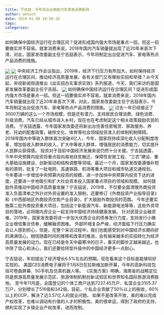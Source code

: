 ```yaml
---
title: 宁吉喆：今年将出台鼓励汽车家电消费新政
author: wetech
date: 2019-01-08 19:50:18
tags: 
categories: 
---
```

如何确保中国经济运行在合理区间？促进形成国内强大市场是重点一招。但这一招要做实并不容易。就拿消费来说，2018年国内汽车销量就出现了近20年来首次下滑，对此，国家发改委副主任宁吉喆表示，今年将制定出台促进汽车、家电等热点产品消费的措施。
<!-- more -->
<img align="center" border="0" src="https://imgcdn.yicai.com/uppics/images/2019/01/d534a04139b0f34d2caa8ff69b265155.jpg" />
<img align="center" border="0" src="https://imgcdn.yicai.com/uppics/images/2019/01/c6c899ffe3f8c78b5d6acb5b4e7278a8.jpg" />
中央经济工作会议指出，2019年，经济下行压力有所加大，如何保持经济运行在合理区间，推动经济高质量发展，各有关部门又有哪些实招和举措？从今天起，央视新闻频道推出《出实招办实事求实效》系列报道，今天，我们采访的是国家发展改革委副主任宁吉喆。
<img align="center" border="0" src="https://imgcdn.yicai.com/uppics/images/2019/01/3ad86445895a2b9d1d2829ca50e50e5d.jpg" />
如何确保中国经济运行在合理区间？促进形成国内强大市场是重点一招。但这一招要做实并不容易。就拿消费来说，2018年国内汽车销量就出现了近20年来首次下滑，对此，国家发改委副主任宁吉喆表示，今年将制定出台促进汽车、家电等热点产品消费的措施。
<img align="center" border="0" src="https://imgcdn.yicai.com/uppics/images/2019/01/4012f68ca7a22e6a0d55c9e346f70201.jpg" />
过去一年已经接近了3000万辆的这么一个市场规模，但是还有潜力，支持居民合理消费、绿色消费、升级消费。汽车已经从城市进入乡村，现在也在考虑制定这个相关政策鼓励农民的消费。
宁吉喆透露，今年国家发改委还将新出台完善住房租赁、家政服务、养老、托幼的配套政策，破除文化、体育等社会领域投资准入的体制机制障碍。2018年国内中等收入群体首次突破4亿人，今年，国家将持续深化收入分配制度改革，增加低收入群体的收入，扩大中等收入群体，增强居民的消费能力，切实提升人民群众获得感。
投资对于目前中国经济发展来说仍然十分关键。宁吉喆透露，今年中央预算内投资将重点投向易地扶贫搬迁、保障性安居工程、“三农”建设、重大基础设施建设、创新驱动和结构调整等领域。最近一个月，国家发改委遵循补短板的原则，批复了一批电网、高速铁路、机场等重大项目和城市轨道交通规划。
今年要进一步增加中央预算内投资的规模，进一步加快中央预算内投资下达的进度，还要进一步地吸引和扩大社会资本投入国家重点项目的领域和规模。
如何鼓励外资推动中国经济高质量发展？宁吉喆说，2019年，不仅要全面清理外商投资准入负面清单之外针对外资设置的准入限制，还要修订《外商投资产业指导目录》和《中西部地区外商投资优势产业目录》，扩大鼓励外商投资的范围。
今年还要实施第二批外商投资重大项目，包括这个新能源汽车、新能源电池等等，这些外资项目的落地，必将跟内资企业一起支持中国经济持续健康发展。
针对民营企业融资难，2019年，国家发改委将进一步加大优质企业的债券发行力度，支持发行小微企业增信集合债券，缓解融资困难。
外部环境复杂严峻，经济面临下行压力确实会让人感到担心，但是，在整个采访过程中，我们也能感受到对中国经济长期向好的满满信心，相信随着时间的推移和改革的推进，会有越来越多的实招转化为经济高质量发展的动力。现在已经是冬天中最寒冷的日子，春天的脚步正越来越近。也许除了信心和决心，我们还要给转型升级中的中国经济更多一点耐心。
 
 
宁吉喆说，年初提出了经济增长6.5%左右的预期。现在看来这个目标是能够较好实现的。
美国CES消费电子展将于1月8日在拉斯维加斯开幕，今年的高新科技包括可卷曲屏幕、5G手机及仿真机器人等。
《实施方案》明确，海南省的战略定位将是旅游高质量发展示范区、旅游体制机制创新试验区和世界知名国际旅游消费胜地。
至今年11月底，全国登记的个体工商户达到7237.45万户、私营企业3105.37万户，分别增长了516倍和342倍。目前，个私企业贡献了50%以上的税收，60%以上的GDP，解决了近3.57亿人的就业问题。
如果不是改革开放，美的难以完成产权改革，也难以调动有价值的人才的积极性。美的很幸运，得到了政府的支持，顺利实现了乡镇企业产权改革，进而改制。
